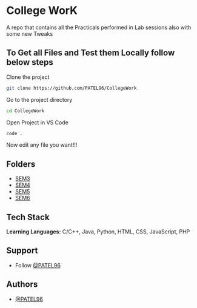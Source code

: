 # College WorK

A repo that contains all the Practicals performed in Lab sessions also with some new Tweaks 

## To Get all Files and Test them Locally follow below steps

Clone the project

```bash
git clone https://github.com/PATEL96/CollegeWork
```

Go to the project directory

```bash
cd CollegeWork
```

Open Project in VS Code

```bash
code .
```

Now edit any file you want!!!

## Folders

 - [SEM3](https://github.com/PATEL96/CollegeWork/tree/master/SEM3)
 - [SEM4](https://github.com/PATEL96/CollegeWork/tree/master/SEM4)
 - [SEM5](https://github.com/PATEL96/CollegeWork/tree/master/SEM5)
 - [SEM6](https://github.com/PATEL96/CollegeWork/tree/master/SEM6)


## Tech Stack

**Learning Languages:** C/C++, Java, Python, HTML, CSS, JavaScript, PHP

## Support

- Follow [@PATEL96](https://www.github.com/PATEL96)

## Authors

- [@PATEL96](https://www.github.com/PATEL96)
